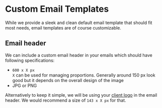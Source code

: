 # Custom Email Templates

While we provide a sleek and clean default email template that should fit most needs, email
templates are of course customizable.

## Email header

We can include a custom email header in your emails which should have following specifications:

* `600 x X px`<br />
  `X` can be used for managing proportions. Generally around 150 px look good but it depends on the
  overall design of the image
* JPG or PNG

Alternatively to keep it simple, we will be using your [client logo](ClientLogo.md) in the email
header. We would recommend a size of `143 x X px` for that.
